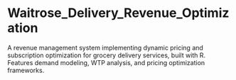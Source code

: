 # Waitrose_Delivery_Revenue_Optimization
A revenue management system implementing dynamic pricing and subscription optimization for grocery delivery services, built with R. Features demand modeling, WTP analysis, and pricing optimization frameworks.
